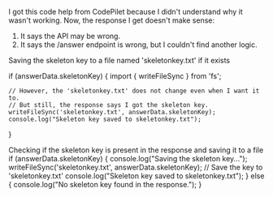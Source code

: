 I got this code help from CodePilet because I didn't understand why it wasn't working.
Now, the response I get doesn't make sense:
1. It says the API may be wrong.
2. It says the /answer endpoint is wrong, but I couldn't find another logic.

Saving the skeleton key to a file named 'skeletonkey.txt' if it exists
 
if (answerData.skeletonKey) {
    import { writeFileSync } from 'fs';
    
    // However, the 'skeletonkey.txt' does not change even when I want it to.
    // But still, the response says I got the skeleton key.
    writeFileSync('skeletonkey.txt', answerData.skeletonKey);
    console.log("Skeleton key saved to skeletonkey.txt");
} 


Checking if the skeleton key is present in the response and saving it to a file
if (answerData.skeletonKey) {
    console.log("Saving the skeleton key...");
    writeFileSync('skeletonkey.txt', answerData.skeletonKey); // Save the key to 'skeletonkey.txt'
    console.log("Skeleton key saved to skeletonkey.txt");
} else {
    console.log("No skeleton key found in the response.");
}
